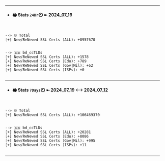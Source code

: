 

---
- #### 🖨️ **Stats** `24Hr`⏲️ ➼ 2024_07_19
```console


--> 🌐 Total
[+] New/ReNewed SSL Certs (ALL): +8957670


--> 🇧🇩 bd_ccTLDs
[+] New/ReNewed SSL Certs (ALL): +1578
[+] New/ReNewed SSL Certs (Edu): +789
[+] New/ReNewed SSL Certs (Gov|Mil): +62
[+] New/ReNewed SSL Certs (ISPs): +0


```

---
- #### 🖨️ **Stats** `7Days`⏲️ ➼ 2024_07_19 <--> 2024_07_12
```console


--> 🌐 Total
[+] New/ReNewed SSL Certs (ALL): +106469370


--> 🇧🇩 bd_ccTLDs
[+] New/ReNewed SSL Certs (ALL): +20281
[+] New/ReNewed SSL Certs (Edu): +8086
[+] New/ReNewed SSL Certs (Gov|Mil): +995
[+] New/ReNewed SSL Certs (ISPs): +11


```

---


